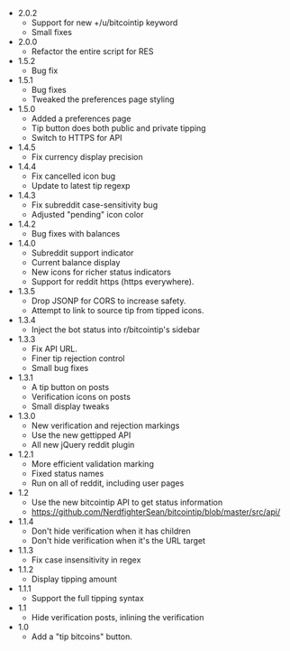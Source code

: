  * 2.0.2
   * Support for new +/u/bitcointip keyword
   * Small fixes
 * 2.0.0
   * Refactor the entire script for RES
 * 1.5.2
   * Bug fix
 * 1.5.1
   * Bug fixes
   * Tweaked the preferences page styling
 * 1.5.0
   * Added a preferences page
   * Tip button does both public and private tipping
   * Switch to HTTPS for API
 * 1.4.5
   * Fix currency display precision
 * 1.4.4
   * Fix cancelled icon bug
   * Update to latest tip regexp
 * 1.4.3
   * Fix subreddit case-sensitivity bug
   * Adjusted "pending" icon color
 * 1.4.2
   * Bug fixes with balances
 * 1.4.0
   * Subreddit support indicator
   * Current balance display
   * New icons for richer status indicators
   * Support for reddit https (https everywhere).
 * 1.3.5
   * Drop JSONP for CORS to increase safety.
   * Attempt to link to source tip from tipped icons.
 * 1.3.4
   * Inject the bot status into r/bitcointip's sidebar
 * 1.3.3
   * Fix API URL.
   * Finer tip rejection control
   * Small bug fixes
 * 1.3.1
   * A tip button on posts
   * Verification icons on posts
   * Small display tweaks
 * 1.3.0
   * New verification and rejection markings
   * Use the new gettipped API
   * All new jQuery reddit plugin
 * 1.2.1
   * More efficient validation marking
   * Fixed status names
   * Run on all of reddit, including user pages
 * 1.2
   * Use the new bitcointip API to get status information
   * https://github.com/NerdfighterSean/bitcointip/blob/master/src/api/
 * 1.1.4
   * Don't hide verification when it has children
   * Don't hide verification when it's the URL target
 * 1.1.3
   * Fix case insensitivity in regex
 * 1.1.2
   * Display tipping amount
 * 1.1.1
   * Support the full tipping syntax
 * 1.1
   * Hide verification posts, inlining the verification
 * 1.0
   * Add a "tip bitcoins" button.
